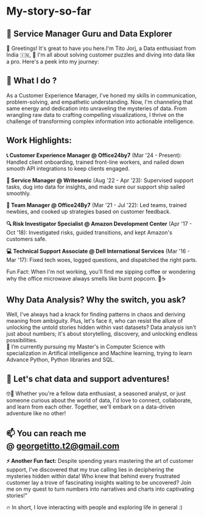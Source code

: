 # My-story-so-far

🚀 Service Manager Guru and Data Explorer
  ------

👋 Greetings! It's great to have you here.I'm Tito Jorj, a Data enthusiast from India 🇮🇳, 👋 I'm all about solving customer puzzles and diving into data like a pro. Here's a peek into my journey:

👀 What I do ?
  ------
As a Customer Experience Manager, I've honed my skills in communication, problem-solving, and empathetic understanding. Now, I'm channeling that same energy and dedication into unraveling the mysteries of data. From wrangling raw data to crafting compelling visualizations, I thrive on the challenge of transforming complex information into actionable intelligence.

  
Work Highlights:
  ------
**📞 Customer Experience Manager @ Office24by7** (Mar '24 - Present): Handled client onboarding, trained front-line workers, and nailed down smooth API integrations to keep clients engaged.
<br>
  
**🎩 Service Manager @ Writesonic** (Aug '22 - Apr '23): Supervised support tasks, dug into data for insights, and made sure our support ship sailed smoothly.
<br>

**🌟 Team Manager @ Office24By7** (Mar '21 - Jul '22): Led teams, trained newbies, and cooked up strategies based on customer feedback.
<br>

**🔍 Risk Investigator Specialist @ Amazon Development Center** (Apr '17 - Oct '18): Investigated risks, guided transitions, and kept Amazon's customers safe.
<br>

**💻 Technical Support Associate @ Dell International Services** (Mar '16 - Mar '17): Fixed tech woes, logged questions, and dispatched the right parts.
<br>

Fun Fact: When I'm not working, you'll find me sipping coffee or wondering why the office microwave always smells like burnt popcorn. 🍿☕
<br>

Why Data Analysis? Why the switch, you ask?
  ------
Well, I've always had a knack for finding patterns in chaos and deriving meaning from ambiguity. Plus, let's face it, who can resist the allure of unlocking the untold stories hidden within vast datasets? Data analysis isn't just about numbers; it's about storytelling, discovery, and unlocking endless possibilities.
<br>
🌱 I’m currently pursuing my Master's in Computer Science with specialization in Artifical intelligence and Machine learning, trying to learn Advance Python, Python libraries and SQL.
<br>

💞️ Let's chat data and support adventures!
  ------
🤓💬 Whether you're a fellow data enthusiast, a seasoned analyst, or just someone curious about the world of data, I'd love to connect, collaborate, and learn from each other. Together, we'll embark on a data-driven adventure like no other!


📫 You can reach me @ georgetitto.t2@gmail.com
   ------

**⚡ Another Fun fact:** Despite spending years mastering the art of customer support, I've discovered that my true calling lies in deciphering the mysteries hidden within data! Who knew that behind every frustrated customer lay a trove of fascinating insights waiting to be uncovered? Join me on my quest to turn numbers into narratives and charts into captivating stories!"

🔥   In short, I love interacting with people and exploring life in general :)


